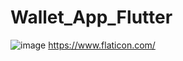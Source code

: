 # Wallet_App_Flutter


![image](https://user-images.githubusercontent.com/107684179/189342156-d81309cd-0d3a-4da9-a94a-3756c6a9f20f.png)
https://www.flaticon.com/
